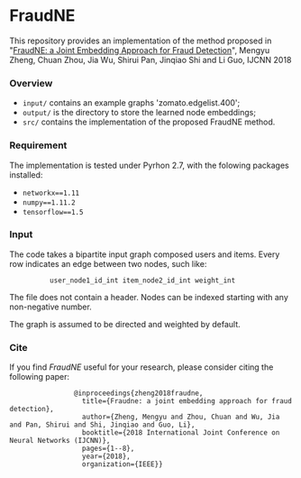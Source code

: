 # FraudNE
This repository provides an implementation of the method proposed in "[FraudNE: a Joint Embedding Approach for Fraud Detection](https://www.researchgate.net/profile/Chuan_Zhou5/publication/327164545_FraudNE_a_Joint_Embedding_Approach_for_Fraud_Detection/links/5b7df361299bf1d5a71e43dd/FraudNE-a-Joint-Embedding-Approach-for-Fraud-Detection.pdf)", Mengyu Zheng, Chuan Zhou, Jia Wu, Shirui Pan, Jinqiao Shi and Li Guo, IJCNN 2018

### Overview
-   `input/`    contains an example graphs 'zomato.edgelist.400';
-   `output/`  is the directory to store the learned node embeddings;
-  `src/` contains the implementation of the proposed FraudNE method.

### Requirement

The implementation is tested under Pyrhon 2.7, with the folowing packages installed:
 - `networkx==1.11`
 - `numpy==1.11.2`
 - `tensorflow==1.5`


### Input
The code takes a bipartite input graph composed users and items. Every row indicates an edge between two nodes, such like:

              user_node1_id_int item_node2_id_int weight_int
The file does not contain a header. Nodes can be indexed starting with any non-negative number.

The graph is assumed to be directed and weighted by default.

### Cite
If you find *FraudNE* useful for your research, please consider citing the following paper:

                    @inproceedings{zheng2018fraudne,
                      title={Fraudne: a joint embedding approach for fraud detection}, 
                      author={Zheng, Mengyu and Zhou, Chuan and Wu, Jia and Pan, Shirui and Shi, Jinqiao and Guo, Li},  
                      booktitle={2018 International Joint Conference on Neural Networks (IJCNN)}, 
                      pages={1--8}, 
                      year={2018},
                      organization={IEEE}}
